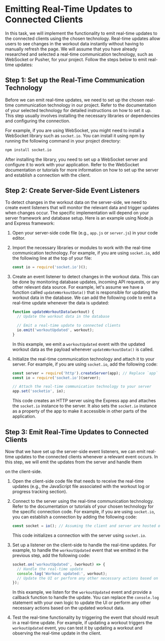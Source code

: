# Emitting Real-Time Updates to Connected Clients

In this task, we will implement the functionality to emit real-time updates to the connected clients using the chosen technology. Real-time updates allow users to see changes in the workout data instantly without having to manually refresh the page. We will assume that you have already researched and selected a real-time communication technology, such as WebSocket or Pusher, for your project. Follow the steps below to emit real-time updates:

## Step 1: Set up the Real-Time Communication Technology

Before we can emit real-time updates, we need to set up the chosen real-time communication technology in our project. Refer to the documentation of your selected technology for detailed instructions on how to set it up. This step usually involves installing the necessary libraries or dependencies and configuring the connection.

For example, if you are using WebSocket, you might need to install a WebSocket library such as `socket.io`. You can install it using npm by running the following command in your project directory:

```bash
npm install socket.io
```

After installing the library, you need to set up a WebSocket server and configure it to work with your application. Refer to the WebSocket documentation or tutorials for more information on how to set up the server and establish a connection with the client.

## Step 2: Create Server-Side Event Listeners

To detect changes in the workout data on the server-side, we need to create event listeners that will monitor the relevant data and trigger updates when changes occur. The specific implementation will depend on your server framework and database setup. Here is an example using Node.js and Express framework:

1. Open your server-side code file (e.g., `app.js` or `server.js`) in your code editor.

2. Import the necessary libraries or modules to work with the real-time communication technology. For example, if you are using `socket.io`, add the following line at the top of your file:

   ```javascript
   const io = require('socket.io')();
   ```

3. Create an event listener to detect changes in the workout data. This can be done by monitoring database updates, incoming API requests, or any other relevant data source. For example, let's assume we have a function called `updateWorkoutData()` that is responsible for updating the workout data in the database. We can add the following code to emit a real-time update whenever the data is updated:

   ```javascript
   function updateWorkoutData(workout) {
     // Update the workout data in the database

     // Emit a real-time update to connected clients
     io.emit('workoutUpdated', workout);
   }
   ```

   In this example, we emit a `workoutUpdated` event with the updated workout data as the payload whenever `updateWorkoutData()` is called.

4. Initialize the real-time communication technology and attach it to your server. For example, if you are using `socket.io`, add the following code:

   ```javascript
   const server = require('http').createServer(app); // Replace `app` with your Express app instance
   const io = require('socket.io')(server);

   // Attach the real-time communication technology to your server
   app.set('socketio', io);
   ```

   This code creates an HTTP server using the Express app and attaches the `socket.io` instance to the server. It also sets the `socket.io` instance as a property of the app to make it accessible in other parts of the application.

## Step 3: Emit Real-Time Updates to Connected Clients

Now that we have set up the server-side event listeners, we can emit real-time updates to the connected clients whenever a relevant event occurs. In this step, we will emit the updates from the server and handle them

 on the client-side.

1. Open the client-side code file that needs to receive the real-time updates (e.g., the JavaScript file associated with the workout log or progress tracking section).

2. Connect to the server using the real-time communication technology. Refer to the documentation or tutorials of your chosen technology for the specific connection code. For example, if you are using `socket.io`, you can establish a connection by adding the following code:

   ```javascript
   const socket = io(); // Assuming the client and server are hosted on the same domain
   ```

   This code initializes a connection with the server using `socket.io`.

3. Set up a listener on the client-side to handle the real-time updates. For example, to handle the `workoutUpdated` event that we emitted in the previous step, add the following code:

   ```javascript
   socket.on('workoutUpdated', (workout) => {
     // Handle the real-time update
     console.log('Workout updated:', workout);
     // Update the UI or perform any other necessary actions based on the updated workout data
   });
   ```

   In this example, we listen for the `workoutUpdated` event and provide a callback function to handle the update. You can replace the `console.log` statement with your own logic to update the UI or perform any other necessary actions based on the updated workout data.

4. Test the real-time functionality by triggering the event that should result in a real-time update. For example, if updating a workout triggers the `workoutUpdated` event, you can test it by updating a workout and observing the real-time update in the client.
